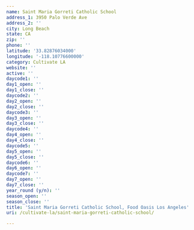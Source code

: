 ```yaml
---
name: Saint Maria Gorreti Catholic School
address_1: 3950 Palo Verde Ave
address_2: ''
city: Long Beach
state: CA
zip: ''
phone: ''
latitude: '33.82876034000'
longitude: '-118.10776600000'
category: Cultivate LA
website: ''
active: ''
daycode1: ''
day1_open: ''
day1_close: ''
daycode2: ''
day2_open: ''
day2_close: ''
daycode3: ''
day3_open: ''
day3_close: ''
daycode4: ''
day4_open: ''
day4_close: ''
daycode5: ''
day5_open: ''
day5_close: ''
daycode6: ''
day6_open: ''
daycode7: ''
day7_open: ''
day7_close: ''
year_round (y/n): ''
season_open: ''
season_close: ''
title: 'Saint Maria Gorreti Catholic School, Food Oasis Los Angeles'
uri: /cultivate-la/saint-maria-gorreti-catholic-school/

---
```


